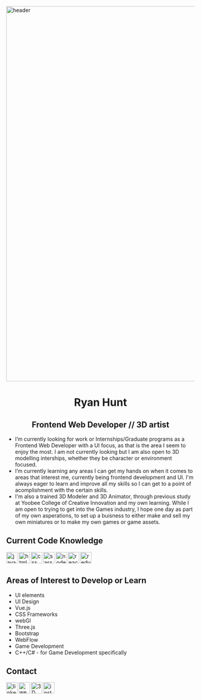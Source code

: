 <img  alt="header" width="1000px"  src="https://media-exp1.licdn.com/dms/image/D5616AQFd71N3r3OA9Q/profile-displaybackgroundimage-shrink_350_1400/0/1664767173268?e=1673481600&v=beta&t=foEFL1KMaZ_kz6UZxorQGbkQyg85uY5YM4zWZLsZ2RA" />

<h1 align="center" style="border-bottom: none"> Ryan Hunt </h1>
<h2 align="center"> Frontend Web Developer // 3D artist </h2>


- I’m currently looking for work or Internships/Graduate programs as a Frontend Web Developer with a UI focus, as that is the area I seem to enjoy the most. I am not currently looking but I am also open to 3D modelling interships, whether they be character or environment focused.  
- I’m currently learning any areas I can get my hands on when it comes to areas that interest me, currently being frontend development and UI. I'm always eager to learn and improve all my skills so I can get to a point of acomplishment with the certain skills.
- I'm also a trained 3D Modeler and 3D Animator, through previous study at Yoobee College of Creative Innovation and my own learning. While I am open to trying to get into the Games industry, I hope one day as part of my own asperations, to set up a buisness to either make and sell my own miniatures or to make my own games or game assets.


<h2>Current Code Knowledge</h2>

<img align="left" alt="javascript" width="30px" src="https://img.icons8.com/color/512/javascript.png" />
<img align="left" alt="html" width="30px" src="https://img.icons8.com/color/512/html-5.png" />
<img align="left" alt="css" width="30px" src="https://img.icons8.com/fluency/512/css3.png" />
<img align="left" alt="sass" width="30px" src="https://img.icons8.com/color/512/sass.png" />
<img align="left" alt="node" width="30px" src="https://img.icons8.com/color/512/nodejs.png" />
<img align="left" alt="react" width="30px" src="https://img.icons8.com/plasticine/512/react.png" />
<img align="left" alt="redux" width="30px" src="https://img.icons8.com/color/512/redux.png" />

<br />
<br />

<h2>Areas of Interest to Develop or Learn</h2> 

- UI elements 
- UI Design 
- Vue.js
- CSS Frameworks
- webGl        
- Three.js     
- Bootstrap 
- WebFlow
- Game Development
- C++/C# - for Game Development specifically


<h2>Contact</h2>

[<img align="left" alt="linkedin" width="30px" src="https://img.icons8.com/color/512/linkedin-circled.png" />][linkedin]
[<img align="left" alt="website" width="30px" src="https://img.icons8.com/fluency/512/domain.png" />][website]
[<img align="left" alt="3D" width="30px" src="https://img.icons8.com/external-tal-revivo-color-tal-revivo/512/external-artstation-a-leading-showcase-platform-for-games-film-media-and-entertainment-artists-logo-color-tal-revivo.png" />][3d]
[<img align="left" alt="instagram" width="30px" src="https://img.icons8.com/fluency/512/instagram-new.png" />][instagram]


[linkedin]:https://www.linkedin.com/in/ryanhuntfwd/
[website]: https://ryan-hunt-fwd-portfolio.web.app/
[3d]: https://ryan_hunt.artstation.com/
[instagram]:https://www.instagram.com/cm_primus/ 


<!--
**ryan-hunt-fed/ryan-hunt-fed** is a ✨ _special_ ✨ repository because its `README.md` (this file) appears on your GitHub profile.

Here are some ideas to get you started:

- 🔭 I’m currently working on ...
- 🌱 I’m currently learning ...
- 👯 I’m looking to collaborate on ...
- 🤔 I’m looking for help with ...
- 💬 Ask me about ...
- 📫 How to reach me: ...
- 😄 Pronouns: ...
- ⚡ Fun fact: ...
-->
